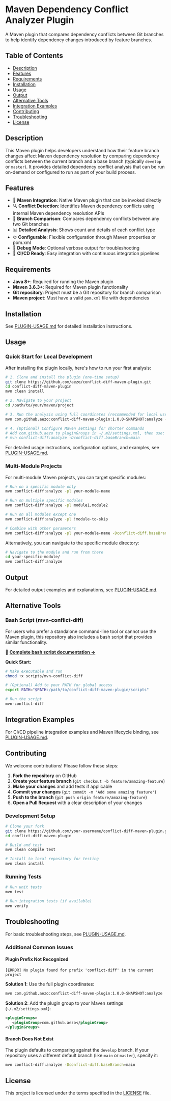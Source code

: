 # Maven Dependency Conflict Analyzer Plugin

A Maven plugin that compares dependency conflicts between Git branches to help identify dependency changes introduced by feature branches.

## Table of Contents

- [Description](#description)
- [Features](#features)
- [Requirements](#requirements)
- [Installation](#installation)
- [Usage](#usage)
- [Output](#output)
- [Alternative Tools](#alternative-tools)
- [Integration Examples](#integration-examples)
- [Contributing](#contributing)
- [Troubleshooting](#troubleshooting)
- [License](#license)

## Description

This Maven plugin helps developers understand how their feature branch changes affect Maven dependency resolution by comparing dependency conflicts between the current branch and a base branch (typically `develop` or `master`). It provides detailed dependency conflict analysis that can be run on-demand or configured to run as part of your build process.

## Features

- 🔌 **Maven Integration**: Native Maven plugin that can be invoked directly
- 🔍 **Conflict Detection**: Identifies Maven dependency conflicts using internal Maven dependency resolution APIs
- 🌿 **Branch Comparison**: Compares dependency conflicts between any two Git branches
- 📊 **Detailed Analysis**: Shows count and details of each conflict type
- ⚙️ **Configurable**: Flexible configuration through Maven properties or pom.xml
- 🐛 **Debug Mode**: Optional verbose output for troubleshooting
- 🚀 **CI/CD Ready**: Easy integration with continuous integration pipelines

## Requirements

- **Java 8+**: Required for running the Maven plugin
- **Maven 3.6.3+**: Required for Maven plugin functionality
- **Git repository**: Project must be a Git repository for branch comparison
- **Maven project**: Must have a valid `pom.xml` file with dependencies

## Installation

See [PLUGIN-USAGE.md](PLUGIN-USAGE.md#installation) for detailed installation instructions.

## Usage

### Quick Start for Local Development

After installing the plugin locally, here's how to run your first analysis:

```bash
# 1. Clone and install the plugin (one-time setup)
git clone https://github.com/aezo/conflict-diff-maven-plugin.git
cd conflict-diff-maven-plugin
mvn clean install

# 2. Navigate to your project
cd /path/to/your/maven/project

# 3. Run the analysis using full coordinates (recommended for local use)
mvn com.github.aezo:conflict-diff-maven-plugin:1.0.0-SNAPSHOT:analyze -Dconflict-diff.baseBranch=main

# 4. (Optional) Configure Maven settings for shorter commands
# Add com.github.aezo to pluginGroups in ~/.m2/settings.xml, then use:
# mvn conflict-diff:analyze -Dconflict-diff.baseBranch=main
```

For detailed usage instructions, configuration options, and examples, see [PLUGIN-USAGE.md](PLUGIN-USAGE.md).

### Multi-Module Projects

For multi-module Maven projects, you can target specific modules:

```bash
# Run on a specific module only
mvn conflict-diff:analyze -pl your-module-name

# Run on multiple specific modules
mvn conflict-diff:analyze -pl module1,module2

# Run on all modules except one
mvn conflict-diff:analyze -pl !module-to-skip

# Combine with other parameters
mvn conflict-diff:analyze -pl your-module-name -Dconflict-diff.baseBranch=master
```

Alternatively, you can navigate to the specific module directory:

```bash
# Navigate to the module and run from there
cd your-specific-module/
mvn conflict-diff:analyze
```


## Output

For detailed output examples and explanations, see [PLUGIN-USAGE.md](PLUGIN-USAGE.md#output).

## Alternative Tools

### Bash Script (mvn-conflict-diff)

For users who prefer a standalone command-line tool or cannot use the Maven plugin, this repository also includes a bash script that provides similar functionality.

📖 **[Complete bash script documentation →](scripts/mvn-conflict-diff.md)**

**Quick Start:**
```bash
# Make executable and run
chmod +x scripts/mvn-conflict-diff

# (Optional) Add to your PATH for global access
export PATH="$PATH:/path/to/conflict-diff-maven-plugin/scripts"

# Run the script
mvn-conflict-diff
```

## Integration Examples

For CI/CD pipeline integration examples and Maven lifecycle binding, see [PLUGIN-USAGE.md](PLUGIN-USAGE.md#cicd-integration).

## Contributing

We welcome contributions! Please follow these steps:

1. **Fork the repository** on GitHub
2. **Create your feature branch** (`git checkout -b feature/amazing-feature`)
3. **Make your changes** and add tests if applicable
4. **Commit your changes** (`git commit -m 'Add some amazing feature'`)
5. **Push to the branch** (`git push origin feature/amazing-feature`)
6. **Open a Pull Request** with a clear description of your changes

### Development Setup

```bash
# Clone your fork
git clone https://github.com/your-username/conflict-diff-maven-plugin.git
cd conflict-diff-maven-plugin

# Build and test
mvn clean compile test

# Install to local repository for testing
mvn clean install
```

### Running Tests

```bash
# Run unit tests
mvn test

# Run integration tests (if available)
mvn verify
```

## Troubleshooting

For basic troubleshooting steps, see [PLUGIN-USAGE.md](PLUGIN-USAGE.md#troubleshooting).

### Additional Common Issues

#### Plugin Prefix Not Recognized
```
[ERROR] No plugin found for prefix 'conflict-diff' in the current project
```

**Solution 1**: Use the full plugin coordinates:
```bash
mvn com.github.aezo:conflict-diff-maven-plugin:1.0.0-SNAPSHOT:analyze
```

**Solution 2**: Add the plugin group to your Maven settings (`~/.m2/settings.xml`):
```xml
<pluginGroups>
   <pluginGroup>com.github.aezo</pluginGroup>
</pluginGroups>
```

#### Branch Does Not Exist
The plugin defaults to comparing against the `develop` branch. If your repository uses a different default branch (like `main` or `master`), specify it:
```bash
mvn conflict-diff:analyze -Dconflict-diff.baseBranch=main
```

## License

This project is licensed under the terms specified in the [LICENSE](LICENSE) file.
